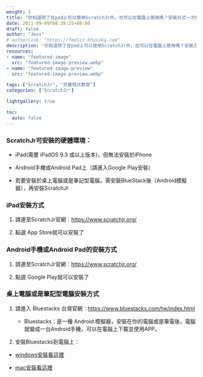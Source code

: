 ```yaml
---
weight: 3
title: "你知道除了在pad上可以使用ScratchJr外，也可以在電腦上使用嗎？安裝方式一次告訴你"
date: 2021-09-09T08:39:25+08:00
draft: false
author: "Jess"
# authorLink: "https://feelit.khusika.com"
description: "你知道除了在pad上可以使用ScratchJr外，也可以在電腦上使用嗎？安裝方式一次告訴你"
resources:
- name: "featured-image"
  src: "featured-image-preview.webp"
- name: "featured-image-preview"
  src: "featured-image-preview.webp"

tags: ["ScratchJr", "兒童程式教育"]
categories: ["ScratchJr"]

lightgallery: true

toc:
  auto: false
---
```


### ScratchJr可安裝的硬體環境：

* iPad(需要 iPadOS 9.3 或以上版本)，但無法安裝於iPhone

* Android手機或Android Pad上（請進入Google Play安裝）

* 若要安裝於桌上電腦或是筆記型電腦，需安裝BlueStack後（Android模擬器），再安裝ScratchJr 

### iPad安裝方式

1. 請連至ScratchJr官網：https://www.scratchjr.org/

2. 點選 App Store就可以安裝了

### Android手機或Android Pad的安裝方式

1. 請連至ScratchJr官網：https://www.scratchjr.org/

2. 點選 Google Play就可以安裝了

### 桌上電腦或是筆記型電腦安裝方式

1. 請進入 Bluestacks 台灣官網：https://www.bluestacks.com/tw/index.html

    * Bluestacks：是一種 Android 模擬器，安裝在你的電腦或是筆電後，電腦就變成一台Android手機，可以在電腦上下載並使用APP。

2. 安裝Bluestacks到電腦上：

* [windows安裝看這裡](https://support.bluestacks.com/hc/zh-tw/articles/360013662851-%E5%A6%82%E4%BD%95%E4%B8%8B%E8%BC%89%E5%92%8C%E5%AE%89%E8%A3%9DBlueStacks-)

* [mac安裝看這裡](https://support.bluestacks.com/hc/zh-tw/articles/360000736632-%E5%A6%82%E4%BD%95%E5%9C%A8Mac%E7%B3%BB%E7%B5%B1%E4%B8%8A%E5%AE%89%E8%A3%9D%E4%B8%A6%E5%95%9F%E5%8B%95BlueStacks-)

